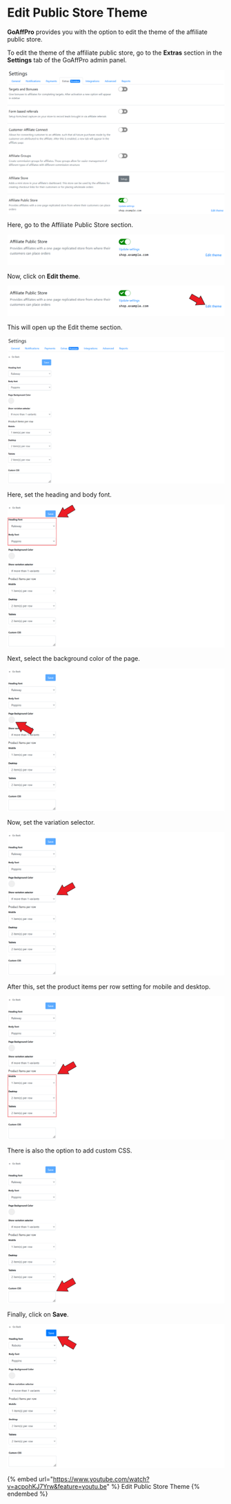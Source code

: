 # Edit Public Store Theme

**GoAffPro** provides you with the option to edit the theme of the affiliate public store.

To edit the theme of the affiliate public store, go to the **Extras** section in the **Settings** tab of the GoAffPro admin panel.&#x20;

![Settings > Extras](<../../../.gitbook/assets/image (891).png>)

Here, go to the Affiliate Public Store section.

![Affiliate Public Store](<../../../.gitbook/assets/image (613).png>)

Now, click on **Edit theme**.

![Click on Edit theme](<../../../.gitbook/assets/image (3081).png>)

This will open up the Edit theme section.

![](<../../../.gitbook/assets/image (2814).png>)

Here, set the heading and body font.&#x20;

![](<../../../.gitbook/assets/Screenshot 2022-08-22 122355.png>)

Next, select the background color of the page.

![Select the background color of the page](<../../../.gitbook/assets/Screenshot 2022-08-22 122944 (2).png>)

Now, set the variation selector.

![Set the variation selector](<../../../.gitbook/assets/Screenshot 2022-08-22 122944 (4).png>)

After this, set the product items per row setting for mobile and desktop.

![Set product items per row setting](<../../../.gitbook/assets/Screenshot 2022-08-22 122944 (3).png>)

There is also the option to add custom CSS.

![Add custom CSS](<../../../.gitbook/assets/Screenshot 2022-08-22 122944 (1).png>)

Finally, click on **Save**.

![](<../../../.gitbook/assets/Screenshot 2022-08-22 123829.png>)

{% embed url="https://www.youtube.com/watch?v=acpohKJ7Yrw&feature=youtu.be" %}
Edit Public Store Theme
{% endembed %}
